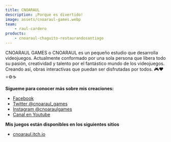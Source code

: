 ```yaml
---
title: CNOARAUL
description: ¡Porque es divertido!
image: assets/cnoaraul-games.webp
team:
    - raul-cardero
products:
    - cnoaraul-chaguito-restaurandosantiago
---
```

CNOARAUL GAMES o CNOARAUL es un pequeño estudio que desarrolla videojuegos. Actualmente conformado por una sola persona que libera todo su pasión, creatividad y talento por el fantástico mundo de los videojuegos. Creando así, obras interactivas que puedan ser disfrutadas por todos.
🎮❤⭐⚙☕

**Sígueme para conocer más sobre mis creaciones:**
* [Facebook](https://www.facebook.com/cnoaraulgames)
* [Twitter @cnoaraul_games](https://twitter.com/cnoaraul_games)
* [Instagram @cnoaraulgames](https://www.instagram.com/cnoaraulgames)
* [Canal en Youtube](https://www.youtube.com/channel/UCq19WE4n0C9TsB96EEuXk_g)

**Mis juegos están disponibles en los siguientes sitios**
* [cnoaraul.itch.io](https://cnoaraul.itch.io)